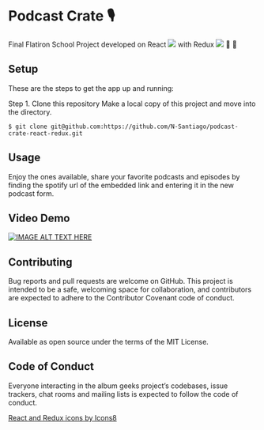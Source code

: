 # Podcast Crate :studio_microphone:
Final Flatiron School Project developed on React <img src="https://img.icons8.com/office/16/000000/react.png"/> with Redux <img src="https://img.icons8.com/color/16/000000/redux.png"/>  :rocket: :rocket:
## Setup 

These are the steps to get the app up and running:

Step 1. Clone this repository Make a local copy of this project and move into the directory. 

```$ git clone git@github.com:https://github.com/N-Santiago/podcast-crate-react-redux.git``` 

## Usage 

Enjoy the ones available, share your favorite podcasts and episodes by finding the spotify url of the embedded link and entering it in the new podcast form. 

## Video Demo

[![IMAGE ALT TEXT HERE](https://img.youtube.com/vi/NlvK35kcFVM/0.jpg)](https://www.youtube.com/watch?v=NlvK35kcFVM)

## Contributing 

Bug reports and pull requests are welcome on GitHub. This project is intended to be a safe, welcoming space for collaboration, and contributors are expected to adhere to the Contributor Covenant code of conduct.

## License 

Available as open source under the terms of the MIT License.

## Code of Conduct 

Everyone interacting in the album geeks project’s codebases, issue trackers, chat rooms and mailing lists is expected to follow the code of conduct.

<a href="https://icons8.com/icon/GObamiv1ZJcC/album">React and Redux icons by Icons8</a>
